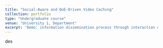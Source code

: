 ```yaml
---
title: "Social-Aware and QoE-Driven Video Caching"
collection: portfolio
type: "Undergraduate course"
venue: "University 1, Department"
excerpt: 'Demo: information dissemination process through interaction on social media in the community. [Click to see details](https://sendurlanter.github.io/portfolio/portfolio-1/) <br/> <img src="http://SendurLanter.github.io/files/dissemination.gif"  width="300" height="225" align=center> <br/><br/><br/><br/><br/>'
---
```


des